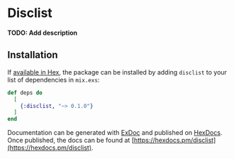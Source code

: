 # Disclist

**TODO: Add description**

## Installation

If [available in Hex](https://hex.pm/docs/publish), the package can be installed
by adding `disclist` to your list of dependencies in `mix.exs`:

```elixir
def deps do
  [
    {:disclist, "~> 0.1.0"}
  ]
end
```

Documentation can be generated with [ExDoc](https://github.com/elixir-lang/ex_doc)
and published on [HexDocs](https://hexdocs.pm). Once published, the docs can
be found at [https://hexdocs.pm/disclist](https://hexdocs.pm/disclist).

